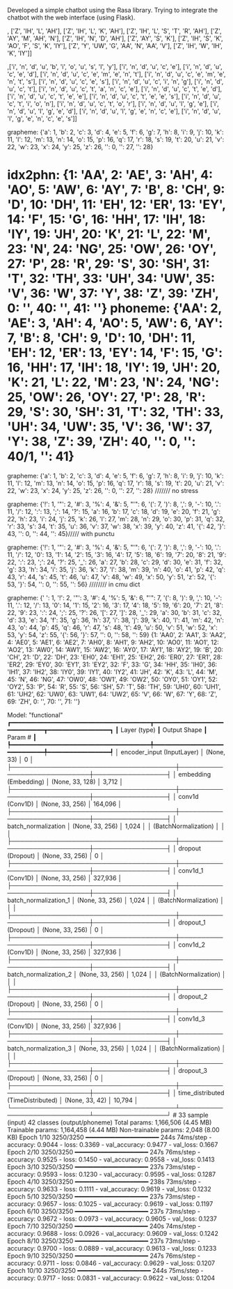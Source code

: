 Developed a simple chatbot using the Rasa library.
Trying to integrate the chatbot with the web interface (using Flask).

, ['Z', 'IH', 'L', 'AH'], ['Z', 'IH', 'L', 'K', 'AH'], ['Z', 'IH', 'L', 'S', 'T', 'R', 'AH'], ['Z', 'AY', 'M', 'AH', 'N'], ['Z', 'IH', 'N', 'D', 'AH'], ['Z', 'AY', 'S', 'K'], ['Z', 'IH', 'S', 'K', 'AO', 'F', 'S', 'K', 'IY'], ['Z', 'Y', 'UW', 'G', 'AA', 'N', 'AA', 'V'], ['Z', 'IH', 'W', 'IH', 'K', 'IY']]

,['i', 'n', 'd', 'u', 'b', 'i', 'o', 'u', 's', 'l', 'y'], ['i', 'n', 'd', 'u', 'c', 'e'], ['i', 'n', 'd', 'u', 'c', 'e', 'd'], ['i', 'n', 'd', 'u', 'c', 'e', 'm', 'e', 'n', 't'], ['i', 'n', 'd', 'u', 'c', 'e', 'm', 'e', 'n', 't', 's'], ['i', 'n', 'd', 'u', 'c', 'e', 's'], ['i', 'n', 'd', 'u', 'c', 'i', 'n', 'g'], ['i', 'n', 'd', 'u', 'c', 't'], ['i', 'n', 'd', 'u', 'c', 't', 'a', 'n', 'c', 'e'], ['i', 'n', 'd', 'u', 'c', 't', 'e', 'd'], ['i', 'n', 'd', 'u', 'c', 't', 'e', 'e'], ['i', 'n', 'd', 'u', 'c', 't', 'e', 'e', 's'], ['i', 'n', 'd', 'u', 'c', 't', 'i', 'o', 'n'], ['i', 'n', 'd', 'u', 'c', 't', 'o', 'r'], ['i', 'n', 'd', 'u', 'l', 'g', 'e'], ['i', 'n', 'd', 'u', 'l', 'g', 'e', 'd'], ['i', 'n', 'd', 'u', 'l', 'g', 'e', 'n', 'c', 'e'], ['i', 'n', 'd', 'u', 'l', 'g', 'e', 'n', 'c', 'e', 's']]

grapheme:  {'a': 1, 'b': 2, 'c': 3, 'd': 4, 'e': 5, 'f': 6, 'g': 7, 'h': 8, 'i': 9, 'j': 10, 'k': 11, 'l': 12, 'm': 13, 'n': 14, 'o': 15, 'p': 16, 'q': 17, 'r': 18, 's': 19, 't': 20, 'u': 21, 'v': 22, 'w': 23, 'x': 24, 'y': 25, 'z': 26, '<pad>': 0, '<sos>': 27, '<eos>': 28}


idx2phn: {1: 'AA', 2: 'AE', 3: 'AH', 4: 'AO', 5: 'AW', 6: 'AY', 7: 'B', 8: 'CH', 9: 'D', 10: 'DH', 11: 'EH', 12: 'ER', 13: 'EY', 14: 'F', 15: 'G', 16: 'HH', 17: 'IH', 18: 'IY', 19: 'JH', 20: 'K', 21: 'L', 22: 'M', 23: 'N', 24: 'NG', 25: 'OW', 26: 'OY', 27: 'P', 28: 'R', 29: 'S', 30: 'SH', 31: 'T', 32: 'TH', 33: 'UH', 34: 'UW', 35: 'V', 36: 'W', 37: 'Y', 38: 'Z', 39: 'ZH', 0: '<pad>', 40: '<sos>', 41: '<eos>'}
phoneme:  {'AA': 2, 'AE': 3, 'AH': 4, 'AO': 5, 'AW': 6, 'AY': 7, 'B': 8, 'CH': 9, 'D': 10, 'DH': 11, 'EH': 12, 'ER': 13, 'EY': 14, 'F': 15, 'G': 16, 'HH': 17, 'IH': 18, 'IY': 19, 'JH': 20, 'K': 21, 'L': 22, 'M': 23, 'N': 24, 'NG': 25, 'OW': 26, 'OY': 27, 'P': 28, 'R': 29, 'S': 30, 'SH': 31, 'T': 32, 'TH': 33, 'UH': 34, 'UW': 35, 'V': 36, 'W': 37, 'Y': 38, 'Z': 39, 'ZH': 40, '<pad>': 0, '<sos>': 40/1, '<eos>': 41}
============
grapheme:  {'a': 1, 'b': 2, 'c': 3, 'd': 4, 'e': 5, 'f': 6, 'g': 7, 'h': 8, 'i': 9, 'j': 10, 'k': 11, 'l': 12, 'm': 13, 'n': 14, 'o': 15, 'p': 16, 'q': 17, 'r': 18, 's': 19, 't': 20, 'u': 21, 'v': 22, 'w': 23, 'x': 24, 'y': 25, 'z': 26, '<pad>': 0, '<sos>': 27, '<eos>': 28} /////// no stress

grapheme:  {'!': 1, '"': 2, '#': 3, '%': 4, '&': 5, "'": 6, '(': 7, ')': 8, ',': 9, '-': 10, '.': 11, '/': 12, ':': 13, ';': 14, '?': 15, 'a': 16, 'b': 17, 'c': 18, 'd': 19, 'e': 20, 'f': 21, 'g': 22, 'h': 23, 'i': 24, 'j': 25, 'k': 26, 'l': 27, 'm': 28, 'n': 29, 'o': 30, 'p': 31, 'q': 32, 'r': 33, 's': 34, 't': 35, 'u': 36, 'v': 37, 'w': 38, 'x': 39, 'y': 40, 'z': 41, '{': 42, '}': 43, '<pad>': 0, '<sos>': 44, '<eos>': 45}///// with punctu

grapheme:  {'!': 1, '"': 2, '#': 3, '%': 4, '&': 5, "'": 6, '(': 7, ')': 8, ',': 9, '-': 10, '.': 11, '/': 12, '0': 13, '1': 14, '2': 15, '3': 16, '4': 17, '5': 18, '6': 19, '7': 20, '8': 21, '9': 22, ':': 23, ';': 24, '?': 25, '_': 26, 'a': 27, 'b': 28, 'c': 29, 'd': 30, 'e': 31, 'f': 32, 'g': 33, 'h': 34, 'i': 35, 'j': 36, 'k': 37, 'l': 38, 'm': 39, 'n': 40, 'o': 41, 'p': 42, 'q': 43, 'r': 44, 's': 45, 't': 46, 'u': 47, 'v': 48, 'w': 49, 'x': 50, 'y': 51, 'z': 52, '{': 53, '}': 54, '<pad>': 0, '<sos>': 55, '<eos>': 56} //////// in cmu dict

grapheme:  {' ': 1, '!': 2, '"': 3, '#': 4, '%': 5, '&': 6, "'": 7, '(': 8, ')': 9, ',': 10, '-': 11, '.': 12, '/': 13, '0': 14, '1': 15, '2': 16, '3': 17, '4': 18, '5': 19, '6': 20, '7': 21, '8': 22, '9': 23, ':': 24, ';': 25, '?': 26, '[': 27, ']': 28, '_': 29, 'a': 30, 'b': 31, 'c': 32, 'd': 33, 'e': 34, 'f': 35, 'g': 36, 'h': 37, 'i': 38, 'j': 39, 'k': 40, 'l': 41, 'm': 42, 'n': 43, 'o': 44, 'p': 45, 'q': 46, 'r': 47, 's': 48, 't': 49, 'u': 50, 'v': 51, 'w': 52, 'x': 53, 'y': 54, 'z': 55, '{': 56, '}': 57, '<pad>': 0, '<sos>': 58, '<eos>': 59}
{1: 'AA0', 2: 'AA1', 3: 'AA2', 4: 'AE0', 5: 'AE1', 6: 'AE2', 7: 'AH0', 8: 'AH1', 9: 'AH2', 10: 'AO0', 11: 'AO1', 12: 'AO2', 13: 'AW0', 14: 'AW1', 15: 'AW2', 16: 'AY0', 17: 'AY1', 18: 'AY2', 19: 'B', 20: 'CH', 21: 'D', 22: 'DH', 23: 'EH0', 24: 'EH1', 25: 'EH2', 26: 'ER0', 27: 'ER1', 28: 'ER2', 29: 'EY0', 30: 'EY1', 31: 'EY2', 32: 'F', 33: 'G', 34: 'HH', 35: 'IH0', 36: 'IH1', 37: 'IH2', 38: 'IY0', 39: 'IY1', 40: 'IY2', 41: 'JH', 42: 'K', 43: 'L', 44: 'M', 45: 'N', 46: 'NG', 47: 'OW0', 48: 'OW1', 49: 'OW2', 50: 'OY0', 51: 'OY1', 52: 'OY2', 53: 'P', 54: 'R', 55: 'S', 56: 'SH', 57: 'T', 58: 'TH', 59: 'UH0', 60: 'UH1', 61: 'UH2', 62: 'UW0', 63: 'UW1', 64: 'UW2', 65: 'V', 66: 'W', 67: 'Y', 68: 'Z', 69: 'ZH', 0: '<pad>', 70: '<sos>', 71: '<eos>'}


Model: "functional"
┏━━━━━━━━━━━━━━━━━━━━━━━━━━━━━━━━━━━━━━┳━━━━━━━━━━━━━━━━━━━━━━━━━━━━━┳━━━━━━━━━━━━━━━━━┓
┃ Layer (type)                         ┃ Output Shape                ┃         Param # ┃
┡━━━━━━━━━━━━━━━━━━━━━━━━━━━━━━━━━━━━━━╇━━━━━━━━━━━━━━━━━━━━━━━━━━━━━╇━━━━━━━━━━━━━━━━━┩
│ encoder_input (InputLayer)           │ (None, 33)                  │               0 │
├──────────────────────────────────────┼─────────────────────────────┼─────────────────┤
│ embedding (Embedding)                │ (None, 33, 128)             │           3,712 │
├──────────────────────────────────────┼─────────────────────────────┼─────────────────┤
│ conv1d (Conv1D)                      │ (None, 33, 256)             │         164,096 │
├──────────────────────────────────────┼─────────────────────────────┼─────────────────┤
│ batch_normalization                  │ (None, 33, 256)             │           1,024 │
│ (BatchNormalization)                 │                             │                 │
├──────────────────────────────────────┼─────────────────────────────┼─────────────────┤
│ dropout (Dropout)                    │ (None, 33, 256)             │               0 │
├──────────────────────────────────────┼─────────────────────────────┼─────────────────┤
│ conv1d_1 (Conv1D)                    │ (None, 33, 256)             │         327,936 │
├──────────────────────────────────────┼─────────────────────────────┼─────────────────┤
│ batch_normalization_1                │ (None, 33, 256)             │           1,024 │
│ (BatchNormalization)                 │                             │                 │
├──────────────────────────────────────┼─────────────────────────────┼─────────────────┤
│ dropout_1 (Dropout)                  │ (None, 33, 256)             │               0 │
├──────────────────────────────────────┼─────────────────────────────┼─────────────────┤
│ conv1d_2 (Conv1D)                    │ (None, 33, 256)             │         327,936 │
├──────────────────────────────────────┼─────────────────────────────┼─────────────────┤
│ batch_normalization_2                │ (None, 33, 256)             │           1,024 │
│ (BatchNormalization)                 │                             │                 │
├──────────────────────────────────────┼─────────────────────────────┼─────────────────┤
│ dropout_2 (Dropout)                  │ (None, 33, 256)             │               0 │
├──────────────────────────────────────┼─────────────────────────────┼─────────────────┤
│ conv1d_3 (Conv1D)                    │ (None, 33, 256)             │         327,936 │
├──────────────────────────────────────┼─────────────────────────────┼─────────────────┤
│ batch_normalization_3                │ (None, 33, 256)             │           1,024 │
│ (BatchNormalization)                 │                             │                 │
├──────────────────────────────────────┼─────────────────────────────┼─────────────────┤
│ dropout_3 (Dropout)                  │ (None, 33, 256)             │               0 │
├──────────────────────────────────────┼─────────────────────────────┼─────────────────┤
│ time_distributed (TimeDistributed)   │ (None, 33, 42)              │          10,794 │
└──────────────────────────────────────┴─────────────────────────────┴─────────────────┘            # 33 sample (input) 42 classes (output/phoneme)
 Total params: 1,166,506 (4.45 MB)
 Trainable params: 1,164,458 (4.44 MB)
 Non-trainable params: 2,048 (8.00 KB)
 Epoch 1/10
3250/3250 ━━━━━━━━━━━━━━━━━━━━ 244s 74ms/step - accuracy: 0.9044 - loss: 0.3369 - val_accuracy: 0.9477 - val_loss: 0.1667
Epoch 2/10
3250/3250 ━━━━━━━━━━━━━━━━━━━━ 247s 76ms/step - accuracy: 0.9525 - loss: 0.1450 - val_accuracy: 0.9558 - val_loss: 0.1413
Epoch 3/10
3250/3250 ━━━━━━━━━━━━━━━━━━━━ 237s 73ms/step - accuracy: 0.9593 - loss: 0.1230 - val_accuracy: 0.9595 - val_loss: 0.1287
Epoch 4/10
3250/3250 ━━━━━━━━━━━━━━━━━━━━ 238s 73ms/step - accuracy: 0.9633 - loss: 0.1111 - val_accuracy: 0.9619 - val_loss: 0.1232
Epoch 5/10
3250/3250 ━━━━━━━━━━━━━━━━━━━━ 237s 73ms/step - accuracy: 0.9657 - loss: 0.1025 - val_accuracy: 0.9619 - val_loss: 0.1197
Epoch 6/10
3250/3250 ━━━━━━━━━━━━━━━━━━━━ 237s 73ms/step - accuracy: 0.9672 - loss: 0.0973 - val_accuracy: 0.9605 - val_loss: 0.1237
Epoch 7/10
3250/3250 ━━━━━━━━━━━━━━━━━━━━ 240s 74ms/step - accuracy: 0.9688 - loss: 0.0926 - val_accuracy: 0.9609 - val_loss: 0.1242
Epoch 8/10
3250/3250 ━━━━━━━━━━━━━━━━━━━━ 237s 73ms/step - accuracy: 0.9700 - loss: 0.0889 - val_accuracy: 0.9613 - val_loss: 0.1233
Epoch 9/10
3250/3250 ━━━━━━━━━━━━━━━━━━━━ 247s 76ms/step - accuracy: 0.9711 - loss: 0.0846 - val_accuracy: 0.9629 - val_loss: 0.1207
Epoch 10/10
3250/3250 ━━━━━━━━━━━━━━━━━━━━ 244s 75ms/step - accuracy: 0.9717 - loss: 0.0831 - val_accuracy: 0.9622 - val_loss: 0.1204





